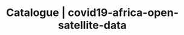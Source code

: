 ---
layout: dataset
title: Catalogue | covid19-africa-open-satellite-data
data:
  id: covid19-africa-open-satellite-data
  sharing: public
  tags: 'COVID19, Africa'
  licence: 'CC-BY-NC-4.0 '
  createdAt: '2020-07-09T14:44+00:00'
  updatedAt: '2020-07-09T14:45+00:00'
  update_frequency: monthly
  title: COVID19 African Cities Satellite Data
  url: 'https://www.digitalglobe.com/ecosystem/open-data/covid19'
  author: MAXAR
  author_email: opendata@maxar.com
  maintainer: Dragomir Kovacevic
  maintainer_email: dragomir.kovacevic@jpyramid.co.uk
  description: >-
    Maxar's Open Data Program has released an initial set of high-resolution
    satellite imagery in support of the COVID-19 response efforts. Per requests
    from their humanitarian partners, this release will include images for the
    following African cities: Addis Ababa, Abidjan, Dakar, Lagos, Kano, Ibadan,
    Ouagadougou, Accra, Luanda, Kinshasa, Nairobi and part of northern Ghana.

---